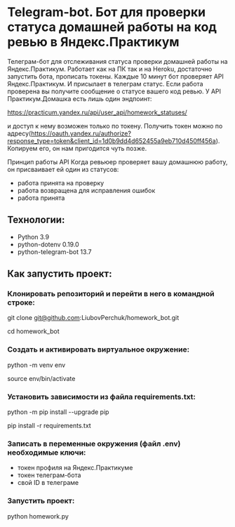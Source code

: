 # Telegram-bot. Бот для проверки статуса домашней работы на код ревью в Яндекс.Практикум

Телеграм-бот для отслеживания статуса проверки домашней работы на Яндекс.Практикум.
Работает как на ПК так и на Heroku, достаточно запустить бота, прописать токены.
Каждые 10 минут бот проверяет API Яндекс.Практикум. И присылает в телеграм статус.
Если работа проверена вы получите сообщение о статусе вашего код ревью.
У API Практикум.Домашка есть лишь один эндпоинт:

https://practicum.yandex.ru/api/user_api/homework_statuses/

и доступ к нему возможен только по токену. Получить токен можно по адресу(https://oauth.yandex.ru/authorize?response_type=token&client_id=1d0b9dd4d652455a9eb710d450ff456a). Копируем его, он нам пригодится чуть позже.

Принцип работы API
Когда ревьюер проверяет вашу домашнюю работу, он присваивает ей один из статусов:

- работа принята на проверку
- работа возвращена для исправления ошибок
- работа принята

## Технологии:
- Python 3.9
- python-dotenv 0.19.0
- python-telegram-bot 13.7

## Как запустить проект:

### Клонировать репозиторий и перейти в него в командной строке:

git clone git@github.com:LiubovPerchuk/homework_bot.git

cd homework_bot

### Cоздать и активировать виртуальное окружение:

python -m venv env

source env/bin/activate

### Установить зависимости из файла requirements.txt:

python -m pip install --upgrade pip

pip install -r requirements.txt

### Записать в переменные окружения (файл .env) необходимые ключи:

- токен профиля на Яндекс.Практикуме
- токен телеграм-бота
- свой ID в телеграме

### Запустить проект:

python homework.py
